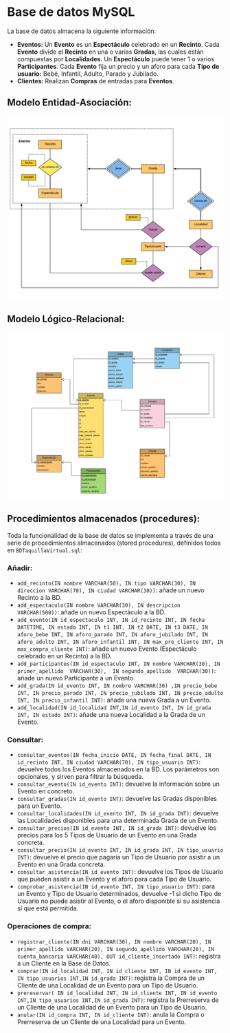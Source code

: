 # Base de datos MySQL
La base de datos almacena la siguiente información:

* <b>Eventos: </b>Un <b>Evento</b> es un <b>Espectáculo</b> celebrado en un <b>Recinto</b>. Cada <b>Evento</b> divide el <b>Recinto</b> en una o varias <b>Gradas</b>, las cuales están compuestas por <b>Localidades</b>. Un <b>Espectáculo</b> puede tener 1 o varios <b>Participantes</b>. Cada <b>Evento</b> fija un precio y un aforo para cada <b>Tipo de usuario:</b> Bebé, Infantil, Adulto, Parado y Jubilado.
* <b>Clientes: </b>Realizan <b>Compras</b> de entradas para <b>Eventos</b>.

## Modelo Entidad-Asociación:
<img src="/doc/modelo-ea.jpg"/>

## Modelo Lógico-Relacional:
<img src="/doc/modelo-relacional.png"/>

## Procedimientos almacenados (procedures):
Toda la funcionalidad de la base de datos se implementa a través de una serie de procedimientos almacenados (stored procedures), definidos todos en `BDTaquillaVirtual.sql`:

### Añadir:
* `add_recinto(IN nombre VARCHAR(50), IN tipo VARCHAR(30), IN direccion VARCHAR(70), IN ciudad VARCHAR(30))`: añade un nuevo Recinto a la BD.
* `add_espectaculo(IN nombre VARCHAR(30), IN descripcion VARCHAR(500))`: añade un nuevo Espectáculo a la BD.
* `add_evento(IN id_espectaculo INT, IN id_recinto INT, IN fecha DATETIME, IN estado INT, IN t1 INT, IN t2 DATE, IN t3 DATE, IN aforo_bebe INT, IN aforo_parado INT, IN aforo_jubilado INT, IN aforo_adulto INT, IN aforo_infantil INT, IN max_pre_cliente INT, IN max_compra_cliente INT)`: añade un nuevo Evento (Espectáculo celebrado en un Recinto) a la BD.
* `add_participantes(IN id_espectaculo INT, IN nombre VARCHAR(30), IN primer_apellido  VARCHAR(30),  IN segundo_apellido  VARCHAR(30))`: añade un nuevo Participante a un Evento.
* `add_grada(IN id_evento INT, IN nombre VARCHAR(30) ,IN precio_bebe INT, IN precio_parado INT, IN precio_jubilado INT, IN precio_adulto INT, IN precio_infantil INT)`: añade una nueva Grada a un Evento.
* `add_localidad(IN id_localidad INT,IN id_evento INT, IN id_grada INT, IN estado INT)`: añade una nueva Localidad a la Grada de un Evento.
    
### Consultar:
* `consultar_eventos(IN fecha_inicio DATE, IN fecha_final DATE, IN id_recinto INT, IN ciudad VARCHAR(70), IN tipo_usuario INT)`: devuelve todos los Eventos almacenados en la BD. Los parámetros son opcionales, y sirven para filtrar la búsqueda.
* `consultar_evento(IN id_evento INT)`: devuelve la información sobre un Evento en concreto.
* `consultar_gradas(IN id_evento INT)`: devuelve las Gradas disponibles para un Evento.
* `consultar_localidades(IN id_evento INT, IN id_grada INT)`: devuelve las Localidades disponibles para una determinada Grada de un Evento.
* `consultar_precios(IN id_evento INT, IN id_grada INT)`: devuelve los precios para los 5 Tipos de Usuario de un Evento en una Grada concreta.
* `consultar_precio(IN id_evento INT, IN id_grada INT, IN tipo_usuario INT)`: devuelve el precio que pagaría un Tipo de Usuario por asistir a un Evento en una Grada concreta.
* `consultar_asistencia(IN id_evento INT)`: devuelve los Tipos de Usuario que pueden asistir a un Evento y el aforo para cada Tipo de Usuario.
* `comprobar_asistencia(IN id_evento INT, IN tipo_usuario INT)`: para un Evento y Tipo de Usuario determinados, devuelve -1 si dicho Tipo de Usuario no puede asistir al Evento, o el aforo disponible si su asistencia sí que está permitida.

### Operaciones de compra:
* `registrar_cliente(IN dni VARCHAR(30), IN nombre VARCHAR(20), IN primer_apellido VARCHAR(20), IN segundo_apellido VARCHAR(20), IN cuenta_bancaria VARCHAR(40), OUT id_cliente_insertado INT)`: registra a un Cliente en la Base de Datos.
* `comprar(IN id_localidad INT, IN id_cliente INT, IN id_evento INT, IN tipo_usuarios INT,IN id_grada INT)`: registra la Compra de un Cliente de una Localidad de un Evento para un Tipo de Usuario.
* `prereservar( IN id_localidad INT, IN id_cliente INT, IN id_evento INT,IN tipo_usuarios INT,IN id_grada INT)`: registra la Prerreserva de un Cliente de una Localidad de un Evento para un Tipo de Usuario.
* `anular(IN id_compra INT, IN id_cliente INT)`: anula la Compra o Prerreserva de un Cliente de una Localidad para un Evento.
